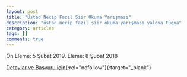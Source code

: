 ```yaml
---
layout: post
title: "Üstad Necip Fazıl Şiir Okuma Yarışması"
description: "üstad necip fazıl şiir okuma yarışması yalova tügva"
category: articles
tags: []
comments: true
---
```


Ön Eleme: 5 Şubat 2019. Eleme: 8 Şubat 2018


[Detaylar ve Başvuru için](https://twitter.com/tugvaciftlikkoy/status/1075769606189379584?utm_source=edebiyatyarismalari.com&utm_medium=affiliate){:rel="nofollow"}{:target="_blank"}